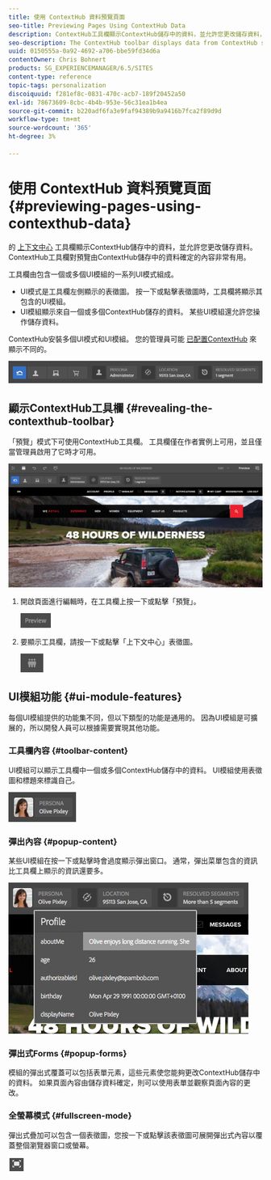 ```yaml
---
title: 使用 ContextHub 資料預覽頁面
seo-title: Previewing Pages Using ContextHub Data
description: ContextHub工具欄顯示ContextHub儲存中的資料，並允許您更改儲存資料，對預覽內容非常有用
seo-description: The ContextHub toolbar displays data from ContextHub stores and enables you to change store data and  is useful for previewing content
uuid: 0150555a-0a92-4692-a706-bbe59fd34d6a
contentOwner: Chris Bohnert
products: SG_EXPERIENCEMANAGER/6.5/SITES
content-type: reference
topic-tags: personalization
discoiquuid: f281ef8c-0831-470c-acb7-189f20452a50
exl-id: 78673609-8cbc-4b4b-953e-56c31ea1b4ea
source-git-commit: b220adf6fa3e9faf94389b9a9416b7fca2f89d9d
workflow-type: tm+mt
source-wordcount: '365'
ht-degree: 3%

---
```


# 使用 ContextHub 資料預覽頁面{#previewing-pages-using-contexthub-data}

的 [上下文中心](/help/sites-developing/contexthub.md) 工具欄顯示ContextHub儲存中的資料，並允許您更改儲存資料。 ContextHub工具欄對預覽由ContextHub儲存中的資料確定的內容非常有用。

工具欄由包含一個或多個UI模組的一系列UI模式組成。

* UI模式是工具欄左側顯示的表徵圖。 按一下或點擊表徵圖時，工具欄將顯示其包含的UI模組。
* UI模組顯示來自一個或多個ContextHub儲存的資料。 某些UI模組還允許您操作儲存資料。

ContextHub安裝多個UI模式和UI模組。 您的管理員可能 [已配置ContextHub](/help/sites-developing/ch-configuring.md) 來顯示不同的。

![screen_shot_2018-03-23at093446](assets/screen_shot_2018-03-23at093446.png)

## 顯示ContextHub工具欄 {#revealing-the-contexthub-toolbar}

「預覽」模式下可使用ContextHub工具欄。 工具欄僅在作者實例上可用，並且僅當管理員啟用了它時才可用。

![screen_shot_2018-03-23at093730](assets/screen_shot_2018-03-23at093730.png)

1. 開啟頁面進行編輯時，在工具欄上按一下或點擊「預覽」。

   ![chlimage_1-219](assets/chlimage_1-219.png)

1. 要顯示工具欄，請按一下或點擊「上下文中心」表徵圖。

   ![](do-not-localize/screen_shot_2018-03-23at093621.png)

## UI模組功能 {#ui-module-features}

每個UI模組提供的功能集不同，但以下類型的功能是通用的。 因為UI模組是可擴展的，所以開發人員可以根據需要實現其他功能。

### 工具欄內容 {#toolbar-content}

UI模組可以顯示工具欄中一個或多個ContextHub儲存中的資料。 UI模組使用表徵圖和標題來標識自己。

![screen_shot_2018-03-23at093936](assets/screen_shot_2018-03-23at093936.png)

### 彈出內容 {#popup-content}

某些UI模組在按一下或點擊時會過度顯示彈出窗口。 通常，彈出菜單包含的資訊比工具欄上顯示的資訊還要多。

![screen_shot_2018-03-23at094003](assets/screen_shot_2018-03-23at094003.png)

### 彈出式Forms {#popup-forms}

模組的彈出式覆蓋可以包括表單元素，這些元素使您能夠更改ContextHub儲存中的資料。 如果頁面內容由儲存資料確定，則可以使用表單並觀察頁面內容的更改。

### 全螢幕模式 {#fullscreen-mode}

彈出式疊加可以包含一個表徵圖，您按一下或點擊該表徵圖可展開彈出式內容以覆蓋整個瀏覽器窗口或螢幕。

![](do-not-localize/chlimage_1-18.png)
